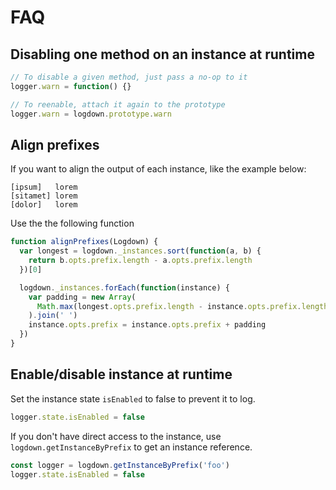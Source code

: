 # FAQ

## Disabling one method on an instance at runtime

```js
// To disable a given method, just pass a no-op to it
logger.warn = function() {}

// To reenable, attach it again to the prototype
logger.warn = logdown.prototype.warn
```

## Align prefixes

If you want to align the output of each instance, like the example below:

```
[ipsum]   lorem
[sitamet] lorem
[dolor]   lorem
```

Use the the following function

```js
function alignPrefixes(Logdown) {
  var longest = logdown._instances.sort(function(a, b) {
    return b.opts.prefix.length - a.opts.prefix.length
  })[0]

  logdown._instances.forEach(function(instance) {
    var padding = new Array(
      Math.max(longest.opts.prefix.length - instance.opts.prefix.length + 1, 0),
    ).join(' ')
    instance.opts.prefix = instance.opts.prefix + padding
  })
}
```

## Enable/disable instance at runtime

Set the instance state `isEnabled` to false to prevent it to log.

```js
logger.state.isEnabled = false
```

If you don't have direct access to the instance, use `logdown.getInstanceByPrefix` to get an instance reference.

```js
const logger = logdown.getInstanceByPrefix('foo')
logger.state.isEnabled = false
```
